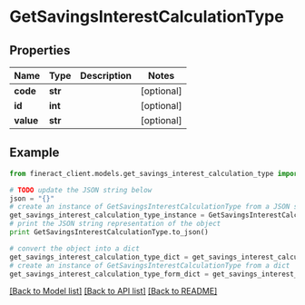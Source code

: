 # GetSavingsInterestCalculationType


## Properties

Name | Type | Description | Notes
------------ | ------------- | ------------- | -------------
**code** | **str** |  | [optional] 
**id** | **int** |  | [optional] 
**value** | **str** |  | [optional] 

## Example

```python
from fineract_client.models.get_savings_interest_calculation_type import GetSavingsInterestCalculationType

# TODO update the JSON string below
json = "{}"
# create an instance of GetSavingsInterestCalculationType from a JSON string
get_savings_interest_calculation_type_instance = GetSavingsInterestCalculationType.from_json(json)
# print the JSON string representation of the object
print GetSavingsInterestCalculationType.to_json()

# convert the object into a dict
get_savings_interest_calculation_type_dict = get_savings_interest_calculation_type_instance.to_dict()
# create an instance of GetSavingsInterestCalculationType from a dict
get_savings_interest_calculation_type_form_dict = get_savings_interest_calculation_type.from_dict(get_savings_interest_calculation_type_dict)
```
[[Back to Model list]](../README.md#documentation-for-models) [[Back to API list]](../README.md#documentation-for-api-endpoints) [[Back to README]](../README.md)


